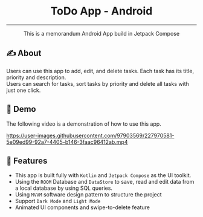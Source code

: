 <h1 align="center">ToDo App - Android</h1>

---

<p align="center"> This is a memorandum Android App build in Jetpack Compose
    <br> 
</p>

## ✍️ About
Users can use this app to add, edit, and delete tasks. Each task has its title, priority and description.  
Users can search for tasks, sort tasks by priority and delete all tasks with just one click.

## 🏁 Demo
The following video is a demonstration of how to use this app.

https://user-images.githubusercontent.com/97903569/227970581-5e09ed99-92a7-4405-b146-3faac96412ab.mp4

## 🎈 Features
- This app is built fully with `Kotlin` and `Jetpack Compose` as the UI toolkit.
- Using the `ROOM` Database and `DataStore` to save, read and edit data from a local database by using SQL queries.
- Using `MVVM` software design pattern to structure the project
- Support `Dark Mode` and `Light Mode`
- Animated UI components and swipe-to-delete feature
